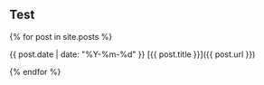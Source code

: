 ## Test
{% for post in site.posts %}

   {{ post.date | date: "%Y-%m-%d" }}      [{{ post.title }}]({{ post.url }})

{% endfor %}
